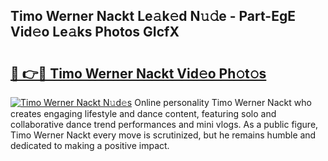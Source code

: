 ## Timo Werner Nackt Le𝚊k𝚎d N𝚞𝚍e - Part-EgE Vid𝚎o Le𝚊ks Photos GIcfX

# <h2><a href="http://fb2cxq5.evod.top/?m=Timo+Werner+Nackt">🔗 👉🔴 Timo Werner Nackt Vid𝚎o Ph𝚘t𝚘s</a></h2>

[![Timo Werner Nackt N𝚞d𝚎s](https://i.imgur.com/8V9OHl7.gif)](http://fb2cxq5.evod.top/?m=Timo+Werner+Nackt)
Online personality Timo Werner Nackt who creates engaging lifestyle and dance content, featuring solo and collaborative dance trend performances and mini vlogs. As a public figure, Timo Werner Nackt every move is scrutinized, but he remains humble and dedicated to making a positive impact. 
